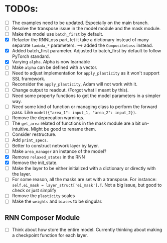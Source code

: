 # TODOs:
- [ ] The examples need to be updated. Especially on the main branch.
- [ ] Resolve the transpose issue in the model module and the mask module.
- [ ] Make the model use `batch_first` by default.
- [x] Refactor the RNNLoss part, let it take a dictionary instead of many separate `lambda_*` parameters. --> added the `CompositeLoss` instead.
- [x] Added batch_first parameter. Adjusted to batch_first by default to follow PyTorch standard.
- [x] Varying `alpha`. Alpha is now learnable
- [ ] Make `alpha` can be defined with a vector.
- [ ] Need to adjust implementation for `apply_plasticity` as it won't support SSL framework.
- [ ] Reconsider the `apply_plasticity`, Adam will not work with it.
- [ ] Change output to readout. (Forgot what I meant by this).
- [ ] Need some property functions to get the model parameters in a simpler way.
- [ ] Need some kind of function or managing class to perform the forward pass. Like `model({"area_1": input_1, "area_2": input_2})`.
- [ ] Remove the deprecation warnings.
- [ ] The `get_area` related of functions in the mask module are a bit un-intuitive. Might be good to rename them.
- [ ] Consider restructure.
- [ ] Add `print_specs`.
- [ ] Better to construct network layer by layer.
- [ ] Make `area_manager` an instance of the model?
- [x] Remove `relaxed_states` in the RNN
- [x] Remove the init_state.
- [ ] Make the layer to be either initialized with a dictionary or directly with the layer.
- [ ] For some reason, all the masks are set with a transpose. For instance: `self.ei_mask = layer_struct['ei_mask'].T`. Not a big issue, but good to check or just simplify
- [ ] Remove the `plasticity` scales
- [ ] Make the `weights` and `biases` to be singular.

## RNN Composer Module
- [ ] Think about how store the entire model. Currently thinking about making a checkpoint function for each layer.
